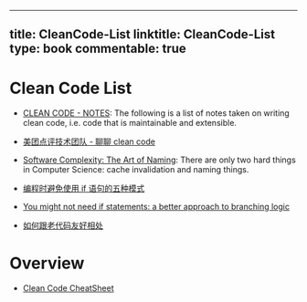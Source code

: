 
---
title: CleanCode-List
linktitle: CleanCode-List
type: book
commentable: true
---

# Clean Code List

- [CLEAN CODE - NOTES](https://smalldata.tech/blog/2018/09/16/clean-code-notes): The following is a list of notes taken on writing clean code, i.e. code that is maintainable and extensible.

- [美团点评技术团队 - 聊聊 clean code](http://tech.meituan.com/clean-code.html)

- [Software Complexity: The Art of Naming](https://hackernoon.com/software-complexity-naming-6e02e7e6c8cb): There are only two hard things in Computer Science: cache invalidation and naming things.

- [编程时避免使用 if 语句的五种模式](http://www.techug.com/anti-if-the-missing-patterns)

- [You might not need if statements: a better approach to branching logic](https://hackernoon.com/you-might-not-need-if-statements-a-better-approach-to-branching-logic-59b4f877697f#.pnmxdconp)

- [如何跟老代码友好相处](https://zhuanlan.zhihu.com/p/24543157)

# Overview

- [Clean Code CheatSheet](https://www.planetgeek.ch/wp-content/uploads/2014/11/Clean-Code-V2.4.pdf)

    